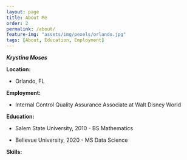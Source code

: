 ```yaml
---
layout: page
title: About Me
order: 2
permalink: /about/
feature-img: "assets/img/pexels/orlando.jpg"
tags: [About, Education, Employment]
---
```


**_Krystina Moses_**

**Location:** 
* Orlando, FL

**Employment:** 
* Internal Control Quality Assurance Associate at Walt Disney World

**Education:** 
* Salem State University, 2010 - BS Mathematics

* Bellevue University, 2020 - MS Data Science

**Skills:**
